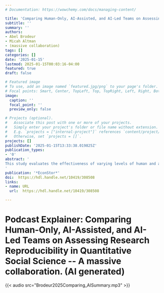 ```yaml
---
# Documentation: https://wowchemy.com/docs/managing-content/

title: 'Comparing Human-Only, AI-Assisted, and AI-Led Teams on Assessing Research Reproducibility in Quantitative Social Science'
subtitle: ''
summary: ''
authors:
- Abel Brodeur
- Micah Altman
- (massive collaboration)
tags: []
categories: []
date: '2025-01-15'
lastmod: 2025-01-15T00:03:16-04:00
featured: true
draft: false

# Featured image
# To use, add an image named `featured.jpg/png` to your page's folder.
# Focal points: Smart, Center, TopLeft, Top, TopRight, Left, Right, BottomLeft, Bottom, BottomRight.
image:
  caption: ''
  focal_point: ''
  preview_only: false

# Projects (optional).
#   Associate this post with one or more of your projects.
#   Simply enter your project's folder or file name without extension.
#   E.g. `projects = ["internal-project"]` references `content/project/deep-learning/index.md`.
#   Otherwise, set `projects = []`.
projects: []
publishDate: '2025-01-15T13:33:38.019825Z'
publication_types:
- '0'
abstract: '
This study evaluates the effectiveness of varying levels of human and artificial intelligence (AI) integration in reproducibility assessments of quantitative social science research. We computationally reproduced quantitative results from published articles in the social sciences with 288 researchers, randomly assigned to 103 teams across three groups - human-only teams, AI-assisted teams and teams whose task was to minimally guide an AI to conduct reproducibility checks (the "AI-led" approach). Findings reveal that when working independently, human teams matched the reproducibility success rates of teams using AI assistance, while both groups substantially outperformed AI-led approaches (with human teams achieving 57 percentage points higher success rates than AI-led teams, 𝒑 < 0.001). Human teams were particularly effective at identifying serious problems in the analysis: they found significantly more major errors compared to both AI-assisted teams (0.7 more errors per team, 𝒑 = 0.017) and AI-led teams (1.1 more errors per team, 𝒑 < 0.001). AI-assisted teams demonstrated an advantage over more automated approaches, detecting 0.4 more major errors per team than AI-led teams ( 𝒑 = 0.029), though still significantly fewer than human-only teams. Finally, both human and AI-assisted teams significantly outperformed AIled approaches in both proposing (25 percentage points difference, 𝒑 = 0.017) and implementing (33 percentage points difference, 𝒑 = 0.005) comprehensive robustness checks. These results underscore both the strengths and limitations of AI assistance in research reproduction and suggest that despite impressive advancements in AI capability, key aspects of the research publication process still require human substantial human involvement.
'
publication: '*EconStor*'
doi:  https://hdl.handle.net/10419/308508
links:
- name: URL
  url:  https://hdl.handle.net/10419/308508

---
```


# Podcast Explainer: Comparing Human-Only, AI-Assisted, and AI-Led Teams on Assessing Research Reproducibility in Quantitative Social Science -- A massive collaboration. (AI generated)

{{< audio src="Brodeur2025Comparing_AISummary.mp3" >}}


